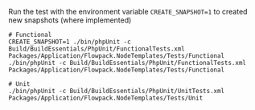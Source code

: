 

Run the test with the environment variable `CREATE_SNAPSHOT=1` to created new snapshots (where implemented)

```
# Functional
CREATE_SNAPSHOT=1 ./bin/phpUnit -c Build/BuildEssentials/PhpUnit/FunctionalTests.xml Packages/Application/Flowpack.NodeTemplates/Tests/Functional
./bin/phpUnit -c Build/BuildEssentials/PhpUnit/FunctionalTests.xml Packages/Application/Flowpack.NodeTemplates/Tests/Functional

# Unit
./bin/phpUnit -c Build/BuildEssentials/PhpUnit/UnitTests.xml Packages/Application/Flowpack.NodeTemplates/Tests/Unit
```
